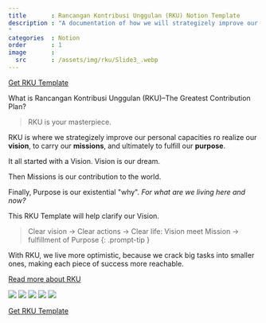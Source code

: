 ```yaml
---
title       : Rancangan Kontribusi Unggulan (RKU) Notion Template
description : "A documentation of how we will strategizely improve our capacities ro realize our **vision**, to carry our **missions**, and ultimately to fulfill our **purpose**. 
"
categories  : Notion
order       : 1
image       :
  src       : /assets/img/rku/Slide3_.webp
---
```


[Get RKU Template](https://contribution-plan.notion.site/Template-RKU-86bfa33478ba4841b421d19b409d8f87)

What is Rancangan Kontribusi Unggulan (RKU)–The Greatest Contribution Plan?

> RKU is your masterpiece.

RKU is where we strategizely improve our personal capacities ro realize our **vision**, to carry our **missions**, and ultimately to fulfill our **purpose**. 

It all started with a Vision. Vision is our dream.

Then Missions is our contribution to the world.

Finally, Purpose is our existential "why". *For what are we living here and now?*

This RKU Template will help clarify our Vision.

> Clear vision → Clear actions → Clear life: Vision meet Mission → fulfillment of Purpose
{: .prompt-tip }

With RKU, we live more optimistic, because we crack big tasks into smaller ones, making each piece of success more reachable.

[Read more about RKU](https://www.notion.so/Mulai-Dari-Sini-603aa45f916b49a59c5bcf8f639b6dc0)

![](/assets/img/rku/Slide1.JPG)
![](/assets/img/rku/Slide2.JPG)
![](/assets/img/rku/Slide3.JPG)
![](/assets/img/rku/Slide4.JPG)
![](/assets/img/rku/Slide5.JPG)

[Get RKU Template](https://contribution-plan.notion.site/Template-RKU-86bfa33478ba4841b421d19b409d8f87)